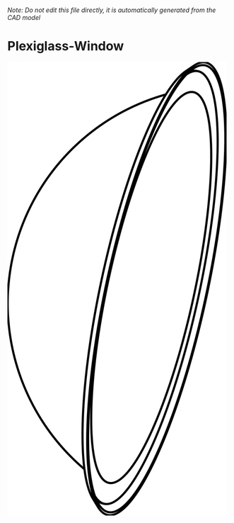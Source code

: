 ###### Note: Do not edit this file directly, it is automatically generated from the CAD model

# Plexiglass-Window

![](/project.svg)



 

